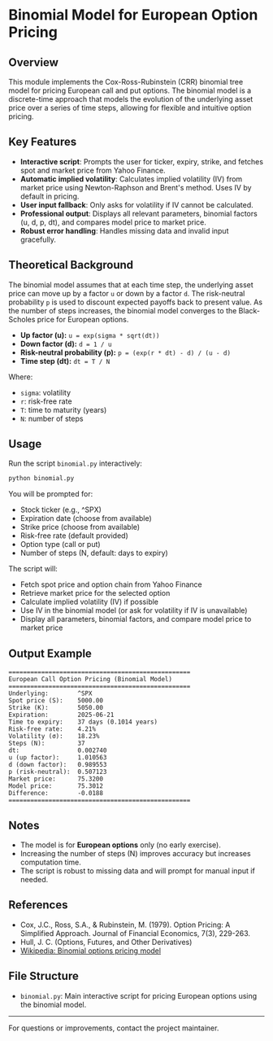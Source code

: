 # Binomial Model for European Option Pricing

## Overview
This module implements the Cox-Ross-Rubinstein (CRR) binomial tree model for pricing European call and put options. The binomial model is a discrete-time approach that models the evolution of the underlying asset price over a series of time steps, allowing for flexible and intuitive option pricing.

## Key Features
- **Interactive script**: Prompts the user for ticker, expiry, strike, and fetches spot and market price from Yahoo Finance.
- **Automatic implied volatility**: Calculates implied volatility (IV) from market price using Newton-Raphson and Brent's method. Uses IV by default in pricing.
- **User input fallback**: Only asks for volatility if IV cannot be calculated.
- **Professional output**: Displays all relevant parameters, binomial factors (u, d, p, dt), and compares model price to market price.
- **Robust error handling**: Handles missing data and invalid input gracefully.

## Theoretical Background
The binomial model assumes that at each time step, the underlying asset price can move up by a factor `u` or down by a factor `d`. The risk-neutral probability `p` is used to discount expected payoffs back to present value. As the number of steps increases, the binomial model converges to the Black-Scholes price for European options.

- **Up factor (u):** `u = exp(sigma * sqrt(dt))`
- **Down factor (d):** `d = 1 / u`
- **Risk-neutral probability (p):** `p = (exp(r * dt) - d) / (u - d)`
- **Time step (dt):** `dt = T / N`

Where:
- `sigma`: volatility
- `r`: risk-free rate
- `T`: time to maturity (years)
- `N`: number of steps

## Usage
Run the script `binomial.py` interactively:

```bash
python binomial.py
```

You will be prompted for:
- Stock ticker (e.g., ^SPX)
- Expiration date (choose from available)
- Strike price (choose from available)
- Risk-free rate (default provided)
- Option type (call or put)
- Number of steps (N, default: days to expiry)

The script will:
- Fetch spot price and option chain from Yahoo Finance
- Retrieve market price for the selected option
- Calculate implied volatility (IV) if possible
- Use IV in the binomial model (or ask for volatility if IV is unavailable)
- Display all parameters, binomial factors, and compare model price to market price

## Output Example
```
==================================================
European Call Option Pricing (Binomial Model)
==================================================
Underlying:        ^SPX
Spot price (S):    5000.00
Strike (K):        5050.00
Expiration:        2025-06-21
Time to expiry:    37 days (0.1014 years)
Risk-free rate:    4.21%
Volatility (σ):    18.23%
Steps (N):         37
dt:                0.002740
u (up factor):     1.010563
d (down factor):   0.989553
p (risk-neutral):  0.507123
Market price:      75.3200
Model price:       75.3012
Difference:        -0.0188
==================================================
```

## Notes
- The model is for **European options** only (no early exercise).
- Increasing the number of steps (N) improves accuracy but increases computation time.
- The script is robust to missing data and will prompt for manual input if needed.

## References
- Cox, J.C., Ross, S.A., & Rubinstein, M. (1979). Option Pricing: A Simplified Approach. Journal of Financial Economics, 7(3), 229-263.
- Hull, J. C. (Options, Futures, and Other Derivatives)
- [Wikipedia: Binomial options pricing model](https://en.wikipedia.org/wiki/Binomial_options_pricing_model)

## File Structure
- `binomial.py`: Main interactive script for pricing European options using the binomial model.

---
For questions or improvements, contact the project maintainer.
